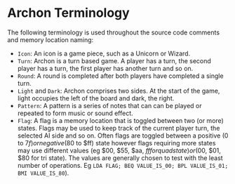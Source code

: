 # Archon Terminology

The following terminology is used throughout the source code comments and memory location naming:

- `Icon`: An icon is a game piece, such as a Unicorn or Wizard.
- `Turn`: Archon is a turn based game. A player has a turn, the second player has a turn, the first player has another
  turn and so on.
- `Round`: A round is completed after both players have completed a single turn.
- `Light` and `Dark`: Archon comprises two sides. At the start of the game, light occupies the left of the board and
   dark, the right.
- `Pattern`: A pattern is a series of notes that can can be played or repeated to form music or sound effect.
- `Flag`: A flag is a memory location that is toggled between two (or more) states. Flags may be used to keep track 
  of the current player turn, the selected AI side and so on. Often flags are toggled between a positive (0 to $7f) or
  negative ($80 to $ff) state however flags requiring more states may use different values (eg $00, $55, $aa, $ff for
  quad state) or ($00, $01, $80 for tri state). The values are generally chosen to test with the least number of 
  operations. Eg `LDA FLAG; BEQ VALUE_IS_00; BPL VALUE_IS_01; BMI VALUE_IS_80`).
